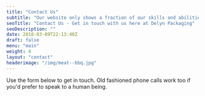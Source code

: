 ```yaml
---
title: "Contact Us"
subtitle: "Our website only shows a fraction of our skills and abilities so contact us to arrange a meeting with one of our product specialists."
seoTitle: "Contact Us - Get in touch with us here at Delyn Packaging"
seoDescription: ""
date: 2018-03-09T22:13:40Z
draft: false
menu: "main"
weight: 4
layout: "contact"
headerimage: "/img/meat--bbq.jpg"
---
```

Use the form below to get in touch. Old fashioned phone calls work too if you'd prefer to speak to a human being.